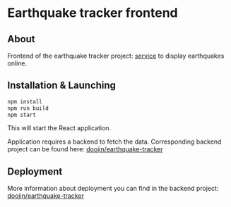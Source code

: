 # Earthquake tracker frontend

## About

Frontend of the earthquake tracker project: [service](http://eqtracker.tk) to display earthquakes online.

## Installation & Launching

```sh
npm install
npm run build
npm start
```

This will start the React application.

Application requires a backend to fetch the data. Corresponding backend project can be found here:
[doojin/earthquake-tracker](https://github.com/doojin/earthquake-tracker)

## Deployment

More information about deployment you can find in the backend project:
[doojin/earthquake-tracker](https://github.com/doojin/earthquake-tracker)

